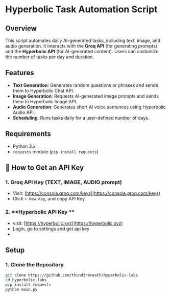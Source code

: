 # Hyperbolic Task Automation Script  

## Overview  
This script automates daily AI-generated tasks, including text, image, and audio generation. It interacts with the **Groq API** (for generating prompts) and the **Hyperbolic API** (for AI-generated content). Users can customize the number of tasks per day and duration.  

## Features  
- **Text Generation**: Generates random questions or phrases and sends them to Hyperbolic Chat API.  
- **Image Generation**: Requests AI-generated image prompts and sends them to Hyperbolic Image API.  
- **Audio Generation**: Generates short AI voice sentences using Hyperbolic Audio API.  
- **Scheduling**: Runs tasks daily for a user-defined number of days.  

## Requirements  
- Python 3.x  
- `requests` module (`pip install requests`)  

## 🔐 How to Get an API Key

### 1. **Groq API Key (TEXT, IMAGE, AUDIO prompt)**
- Visit: [https://console.groq.com/keys](https://console.groq.com/keys)
- Click `+ New Key`, and copy API Key
  

### 2. **Hyperbolic API Key **
- visit: [https://hyperbolic.xyz](https://hyperbolic.xyz)
- Login, go to settings and get api key
- 
## Setup  

### 1. Clone the Repository  
```bash
git clone https://github.com/thund3rbreath/hyperbolic-labs
cd hyperbolic-labs
pip install requests
python main.py
